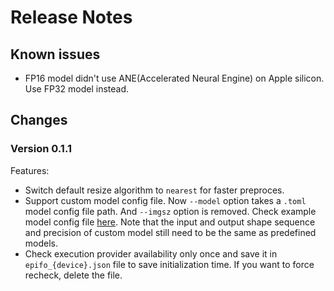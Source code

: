 # Release Notes

## Known issues

- FP16 model didn't use ANE(Accelerated Neural Engine) on Apple silicon. Use FP32 model instead.

## Changes

### Version 0.1.1

Features:

- Switch default resize algorithm to `nearest` for faster preproces.
- Support custom model config file. Now `--model` option takes a `.toml` model config file path. And `--imgsz` option is removed. Check example model config file [here](./models/md_v5a_fp16.toml). Note that the input and output shape sequence and precision of custom model still need to be the same as predefined models.
- Check execution provider availability only once and save it in `epifo_{device}.json` file to save initialization time. If you want to force recheck, delete the file.
